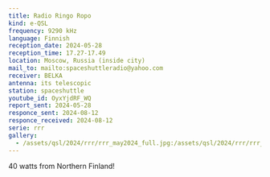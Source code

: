 ```yaml
---
title: Radio Ringo Ropo
kind: e-QSL
frequency: 9290 kHz
language: Finnish
reception_date: 2024-05-28
reception_time: 17.27-17.49
location: Moscow, Russia (inside city)
mail_to: mailto:spaceshuttleradio@yahoo.com
receiver: BELKA
antenna: its telescopic
station: spaceshuttle
youtube_id: OyxYjdRF_WQ
report_sent: 2024-05-28
responce_sent: 2024-08-12
responce_received: 2024-08-12
serie: rrr
gallery:
  - /assets/qsl/2024/rrr/rrr_may2024_full.jpg:/assets/qsl/2024/rrr/rrr_may2024_small.jpg
---
```


40 watts from Northern Finland!
